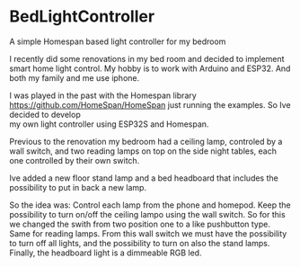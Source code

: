 # BedLightController
A simple Homespan based light controller for my bedroom


I recently did some renovations in my bed room and decided to implement smart home light control.
My hobby is to work with Arduino and ESP32. And both my family and me use iphone.

I was played in the past with the Homespan library https://github.com/HomeSpan/HomeSpan just running the examples. So Ive decided to develop  
my own light controller using ESP32S and Homespan.

Previous to the renovation my bedroom had a ceiling lamp, controled by a wall switch, and two reading lamps on top on the side night tables, each one controlled by their own switch.

Ive added a new floor stand lamp and a bed headboard that includes the possibility to put in back a new lamp. 

So the idea was:
Control each lamp from the phone and homepod.
Keep the possibility to turn on/off the ceiling lampo using the wall switch. So for this we changed the swith from two position one to a like pushbutton type. Same for reading lamps.
From this wall switch we must have the possibility to turn off all lights, and the possibility to turn on also the stand lamps.
Finally, the headboard light is a dimmeable RGB led. 


